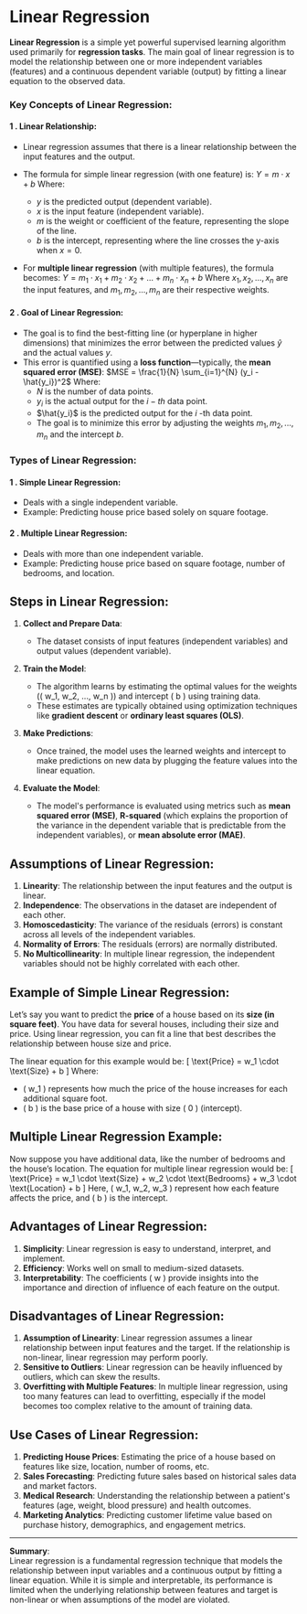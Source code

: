 # Linear Regression
**Linear Regression** is a simple yet powerful supervised learning algorithm used primarily for **regression tasks**. The main goal of linear regression is to model the relationship between one or more independent variables (features) and a continuous dependent variable (output) by fitting a linear equation to the observed data.

### Key Concepts of Linear Regression:

#### 1 . Linear Relationship:
   - Linear regression assumes that there is a linear relationship between the input features and the output.
   - The formula for simple linear regression (with one feature) is:
     $Y = m \cdot x + b$
     Where:
     - $y$ is the predicted output (dependent variable).
     - $x$ is the input feature (independent variable).
     - $m$ is the weight or coefficient of the feature, representing the slope of the line.
     - $b$ is the intercept, representing where the line crosses the y-axis when $x = 0$.
   
   - For **multiple linear regression** (with multiple features), the formula becomes:
     $Y = m_1 \cdot x_1 + m_2 \cdot x_2 + \dots + m_n \cdot x_n + b$
     Where $x_1, x_2, ..., x_n$ are the input features, and $m_1, m_2, ..., m_n$ are their respective weights.

#### 2 . Goal of Linear Regression:
   - The goal is to find the best-fitting line (or hyperplane in higher dimensions) that minimizes the error between the predicted values $\hat{y}$ and the actual values $y$.
   - This error is quantified using a **loss function**—typically, the **mean squared error (MSE)**:
     $MSE = \frac{1}{N} \sum_{i=1}^{N} (y_i - \hat{y_i})^2$
     Where:
     - $N$ is the number of data points.
     - $y_i$ is the actual output for the $i-th$ data point.
     - $\hat{y_i}$ is the predicted output for the $i$ -th data point.
     - The goal is to minimize this error by adjusting the weights $m_1, m_2, ..., m_n$ and the intercept $b$.

### Types of Linear Regression:

#### 1 . Simple Linear Regression:
   - Deals with a single independent variable.
   - Example: Predicting house price based solely on square footage.

#### 2 . Multiple Linear Regression:
   - Deals with more than one independent variable.
   - Example: Predicting house price based on square footage, number of bedrooms, and location.

## Steps in Linear Regression:

1. **Collect and Prepare Data**:
   - The dataset consists of input features (independent variables) and output values (dependent variable).
   
2. **Train the Model**:
   - The algorithm learns by estimating the optimal values for the weights (\( w_1, w_2, ..., w_n \)) and intercept \( b \) using training data.
   - These estimates are typically obtained using optimization techniques like **gradient descent** or **ordinary least squares (OLS)**.

3. **Make Predictions**:
   - Once trained, the model uses the learned weights and intercept to make predictions on new data by plugging the feature values into the linear equation.

4. **Evaluate the Model**:
   - The model's performance is evaluated using metrics such as **mean squared error (MSE)**, **R-squared** (which explains the proportion of the variance in the dependent variable that is predictable from the independent variables), or **mean absolute error (MAE)**.

## Assumptions of Linear Regression:

1. **Linearity**: The relationship between the input features and the output is linear.
2. **Independence**: The observations in the dataset are independent of each other.
3. **Homoscedasticity**: The variance of the residuals (errors) is constant across all levels of the independent variables.
4. **Normality of Errors**: The residuals (errors) are normally distributed.
5. **No Multicollinearity**: In multiple linear regression, the independent variables should not be highly correlated with each other.

## Example of Simple Linear Regression:

Let’s say you want to predict the **price** of a house based on its **size (in square feet)**. You have data for several houses, including their size and price. Using linear regression, you can fit a line that best describes the relationship between house size and price.

The linear equation for this example would be:
\[
\text{Price} = w_1 \cdot \text{Size} + b
\]
Where:
- \( w_1 \) represents how much the price of the house increases for each additional square foot.
- \( b \) is the base price of a house with size \( 0 \) (intercept).

## Multiple Linear Regression Example:

Now suppose you have additional data, like the number of bedrooms and the house’s location. The equation for multiple linear regression would be:
\[
\text{Price} = w_1 \cdot \text{Size} + w_2 \cdot \text{Bedrooms} + w_3 \cdot \text{Location} + b
\]
Here, \( w_1, w_2, w_3 \) represent how each feature affects the price, and \( b \) is the intercept.

## Advantages of Linear Regression:

1. **Simplicity**: Linear regression is easy to understand, interpret, and implement.
2. **Efficiency**: Works well on small to medium-sized datasets.
3. **Interpretability**: The coefficients \( w \) provide insights into the importance and direction of influence of each feature on the output.

## Disadvantages of Linear Regression:

1. **Assumption of Linearity**: Linear regression assumes a linear relationship between input features and the target. If the relationship is non-linear, linear regression may perform poorly.
2. **Sensitive to Outliers**: Linear regression can be heavily influenced by outliers, which can skew the results.
3. **Overfitting with Multiple Features**: In multiple linear regression, using too many features can lead to overfitting, especially if the model becomes too complex relative to the amount of training data.

## Use Cases of Linear Regression:

1. **Predicting House Prices**: Estimating the price of a house based on features like size, location, number of rooms, etc.
2. **Sales Forecasting**: Predicting future sales based on historical sales data and market factors.
3. **Medical Research**: Understanding the relationship between a patient's features (age, weight, blood pressure) and health outcomes.
4. **Marketing Analytics**: Predicting customer lifetime value based on purchase history, demographics, and engagement metrics.

---

**Summary**:  
Linear regression is a fundamental regression technique that models the relationship between input variables and a continuous output by fitting a linear equation. While it is simple and interpretable, its performance is limited when the underlying relationship between features and target is non-linear or when assumptions of the model are violated.